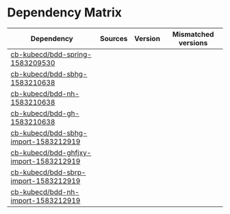 # Dependency Matrix

Dependency | Sources | Version | Mismatched versions
---------- | ------- | ------- | -------------------
[cb-kubecd/bdd-spring-1583209530](https://github.com/cb-kubecd/bdd-spring-1583209530.git) |  | []() | 
[cb-kubecd/bdd-sbhg-1583210638](https://github.com/cb-kubecd/bdd-sbhg-1583210638.git) |  | []() | 
[cb-kubecd/bdd-nh-1583210638](https://github.com/cb-kubecd/bdd-nh-1583210638.git) |  | []() | 
[cb-kubecd/bdd-gh-1583210638](https://github.com/cb-kubecd/bdd-gh-1583210638.git) |  | []() | 
[cb-kubecd/bdd-sbhg-import-1583212919](https://github.com/cb-kubecd/bdd-sbhg-import-1583212919.git) |  | []() | 
[cb-kubecd/bdd-ghfjxy-import-1583212919](https://github.com/cb-kubecd/bdd-ghfjxy-import-1583212919.git) |  | []() | 
[cb-kubecd/bdd-sbrp-import-1583212919](https://github.com/cb-kubecd/bdd-sbrp-import-1583212919.git) |  | []() | 
[cb-kubecd/bdd-nh-import-1583212919](https://github.com/cb-kubecd/bdd-nh-import-1583212919.git) |  | []() | 
